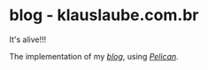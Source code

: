blog - klauslaube.com.br
========================

It's alive!!!

The implementation of my [*blog*][], using [*Pelican*][].

  [*blog*]: http://klauslaube.com.br "My personal blog"
  [*Pelican*]: https://github.com/getpelican/pelican "Static site generator that supports Markdown and reST syntax. Powered by Python"
